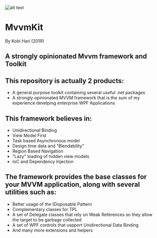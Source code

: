 ![alt text](http://www.applicolors.com/wp-content/uploads/2019/01/Icon-1.png)

# MvvmKit
By Kobi Hari (2019)

## A strongly opinionated Mvvm framework and Toolkit

## This repository is actually 2 products: 
* A general purpose toolkit containing several useful .net packages
* A strongly opinionated MVVM framework that is the sum of my experience develping enterprise WPF Applications

## This framework believes in:
* Unidirectional Binding
* View Model First
* Task based Asynchronous model
* Design time data and "Blendability"
* Region Based Navigation
* "Lazy" loading of hidden view models
* IoC and Dependency Injection

## The framework provides the base classes for your MVVM application, along with several utilities such as:
* Better usage of the IDisposable Pattern
* Complementary classes for TPL
* A set of Delegate classes that rely on Weak References so they allow the target to be garbage collected
* A set of WPF controls that uspport Unidirectional Data Binding
* And many more extensions and helpers
